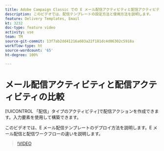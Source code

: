 ```yaml
---
title: Adobe Campaign Classic での E メール配信アクティビティと配信アクティビティの比較
description: このビデオでは、配信テンプレートの設定方法と使用方法を説明します。
feature: Delivery Templates, Email
kt: 3232
doc-type: feature video
activity: use
team: TM
source-git-commit: 13f7ab2dd41216a603a22f181dc4d06302c5918a
workflow-type: ht
source-wordcount: '65'
ht-degree: 100%

---
```



# メール配信アクティビティと配信アクティビティの比較

[!UICONTROL 「配信」タイプのアクティビティ]で配信アクションを作成できます。入力要素を使用して構築できます。

このビデオでは、E メール配信テンプレートのデプロイ方法を説明します。E メール配信と配信ワークフローの違いを説明します。

>[!VIDEO](https://video.tv.adobe.com/v/24065?quality=12&learn=on)

